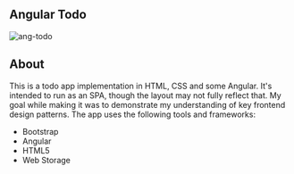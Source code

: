 ## Angular Todo

![ang-todo](https://github.com/demesvardestin/rack-simple/raw/master/public/images/ang-todo.png "ang-todo")

## About

This is a todo app implementation in HTML, CSS and some Angular. It's intended
to run as an SPA, though the layout may not fully reflect that. My goal while
making it was to demonstrate my understanding of key frontend design patterns.
The app uses the following tools and frameworks:

- Bootstrap
- Angular
- HTML5
- Web Storage